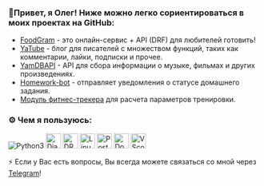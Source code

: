   ### 👋Привет, я Олег! Ниже можно легко сориентироваться в моих проектах на GitHub:
- [FoodGram](https://github.com/oleg4bat/foodgram-project-react) - это онлайн-сервис + API (DRF) для любителей готовить!
- [YaTube](https://github.com/oleg4bat/hw05_final) - блог для писателей с множеством функций, таких как комментарии, лайки, подписки и прочее.
- [YamDBAPI](https://github.com/oleg4bat/infra_sp2) - API для сбора информации о музыке, фильмах и других произведениях.
- [Homework-bot](https://github.com/oleg4bat/homework_bot) - отправляет уведомления о статусе домашнего задания.
- [Модуль фитнес-трекера](https://github.com/oleg4bat/hw_python_oop) для расчета параметров тренировки.

### :gear: Чем я пользуюсь:
<p>
  <img src="https://img.shields.io/badge/Python-FFD43B?style=for-the-badge&logo=python&logoColor=blue" alt="Python3" >
  <img src="https://img.shields.io/badge/Django-092E20?style=for-the-badge&logo=django&logoColor=green" alt="Django" height="30">
  <img src="https://img.shields.io/badge/django%20rest-ff1709?style=for-the-badge&logo=django&logoColor=white" alt="DRF" height="30">
  <img src="https://img.shields.io/badge/Linux-FCC624?style=for-the-badge&logo=linux&logoColor=black" alt="Linux" height="30">
  <img src="https://img.shields.io/badge/PostgreSQL-316192?style=for-the-badge&logo=postgresql&logoColor=white" alt="Postgres" height="30">
  <img src="https://img.shields.io/badge/Docker-2CA5E0?style=for-the-badge&logo=docker&logoColor=white" alt="Docker" height="30">
  <img src="https://img.shields.io/badge/VSCode-0078D4?style=for-the-badge&logo=visual%20studio%20code&logoColor=white" alt="VScode logo" height="30">

⚡ Если у Вас есть вопросы, Вы всегда можете связаться со мной через [Telegram](https://t.me/oleg4bat)!

<!--
**oleg4bat/oleg4bat** is a ✨ _special_ ✨ repository because its `README.md` (this file) appears on your GitHub profile.

Here are some ideas to get you started:

- 🔭 I’m currently working on ...
- 🌱 I’m currently learning ...
- 👯 I’m looking to collaborate on ...
- 🤔 I’m looking for help with ...
- 💬 Ask me about ...
- 📫 How to reach me: ...
- 😄 Pronouns: ...
- ⚡ Fun fact: ...
-->
